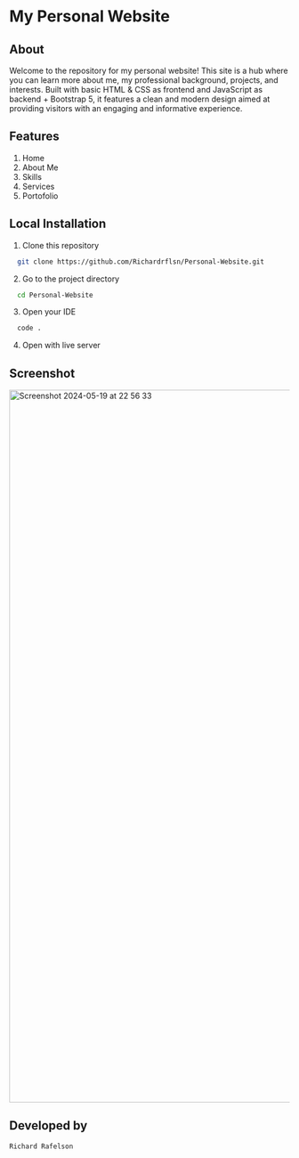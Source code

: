 # My Personal Website

## About 
Welcome to the repository for my personal website! This site is a hub where you can learn more about me, my professional background, projects, and interests. Built with basic HTML & CSS as frontend and JavaScript as backend + Bootstrap 5, it features a clean and modern design aimed at providing visitors with an engaging and informative experience.

## Features
1. Home
2. About Me
3. Skills
4. Services
5. Portofolio

## Local Installation

1. Clone this repository

```bash
  git clone https://github.com/Richardrflsn/Personal-Website.git
```

2.  Go to the project directory

```bash
  cd Personal-Website
```
3. Open your IDE

```bash
  code .
```

4. Open with live server

## Screenshot
<img width="1280" alt="Screenshot 2024-05-19 at 22 56 33" src="https://github.com/Richardrflsn/Volumetric/assets/105922097/ad95b936-1e89-4d8f-937c-dc0601940a8a">

## Developed by
```
Richard Rafelson
```  
